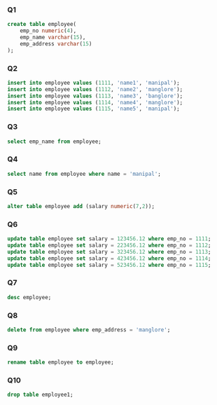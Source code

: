 ### Q1
```sql
create table employee(
    emp_no numeric(4),
    emp_name varchar(15),
    emp_address varchar(15)
);
```

### Q2
```sql
insert into employee values (1111, 'name1', 'manipal');
insert into employee values (1112, 'name2', 'manglore');
insert into employee values (1113, 'name3', 'banglore');
insert into employee values (1114, 'name4', 'manglore');
insert into employee values (1115, 'name5', 'manipal');
```
### Q3
```sql
select emp_name from employee;
```
### Q4
```sql
select name from employee where name = 'manipal';
```
### Q5
```sql
alter table employee add (salary numeric(7,2));
```
### Q6
```sql
update table employee set salary = 123456.12 where emp_no = 1111;
update table employee set salary = 223456.12 where emp_no = 1112;
update table employee set salary = 323456.12 where emp_no = 1113;
update table employee set salary = 423456.12 where emp_no = 1114;
update table employee set salary = 523456.12 where emp_no = 1115;

```

### Q7
```sql
desc employee;
```

### Q8
```sql
delete from employee where emp_address = 'manglore';
```

### Q9
```sql
rename table employee to employee;
```
### Q10
```sql
drop table employee1;
```
